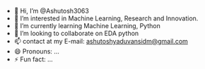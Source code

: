 - 👋 Hi, I’m @Ashutosh3063
- 👀 I’m interested in Machine Learning, Research and Innovation.
- 🌱 I’m currently learning Machine Learning, Python
- 💞️ I’m looking to collaborate on EDA python 
- 📫  contact at my E-mail: ashutoshyaduvansidm@gmail.com
- 😄 Pronouns: ...
- ⚡ Fun fact: ...

<!---
Ashutosh3063/Ashutosh3063 is a ✨ special ✨ repository because its `README.md` (this file) appears on your GitHub profile.
You can click the Preview link to take a look at your changes.
--->
